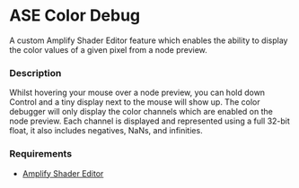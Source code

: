 # ASE Color Debug
A custom Amplify Shader Editor feature which enables the ability to display the color values of a given pixel from a node preview.

### Description
Whilst hovering your mouse over a node preview, you can hold down Control and a tiny display next to the mouse will show up.
The color debugger will only display the color channels which are enabled on the node preview.
Each channel is displayed and represented using a full 32-bit float, it also includes negatives, NaNs, and infinities.

### Requirements
- [Amplify Shader Editor](http://amplify.pt/unity/amplify-shader-editor/)